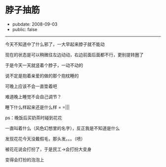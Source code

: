 # 脖子抽筋

- pubdate: 2008-09-03
- public: false

--------------------------


今天不知道中了什么邪了，一大早起来脖子就不能动

现在的状态是可以稍微往左边动动，右边前面后面都不行，更别提转圈了

于是今天一天就竖着个脖子，一动不动的

说不定是抱着亲爱的做的那个抱枕睡的

可晚上应该不会一直垫着吧

难道晚上睡觉不会自己调节？

睡下什么样起来还是什么样 = =|||

ps：晚饭后买奶茶时碰到花花

一直叫着什么（风色幻想里的名字），反正我是不知道是什么

发现花花今天没戴假毛，那头发。。。（喷）

被花花说会打扮了，于是民工->会打扮大变身

变得会打扮的泡泡上

